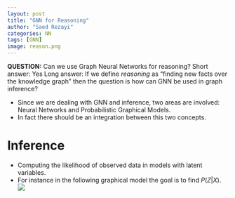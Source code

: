 ```yaml
---
layout: post
title: "GNN for Reasoning"
author: "Saed Rezayi"
categories: NN
tags: [GNN]
image: reason.png
---
```


**QUESTION:**  Can we use Graph Neural Networks for reasoning?
Short answer: Yes
Long answer: If we define *reasoning* as “finding new facts over the knowledge graph” then the question is how can GNN be used in graph inference?

- Since we are dealing with GNN and inference, two areas are involved: Neural Networks and Probabilistic Graphical Models. 
- In fact there should be an integration between this two concepts.
# Inference
- Computing the likelihood of observed data in models with latent variables.
- For instance in the following graphical model the goal is to find $P(Z|X)$.
![](https://paper-attachments.dropbox.com/s_ACD8843D58A10AD799AE266302228E63B7692ABF84D737D63C8DB752F21F149B_1571713473507_Screenshot+from+2019-10-21+23-04-14.png)

